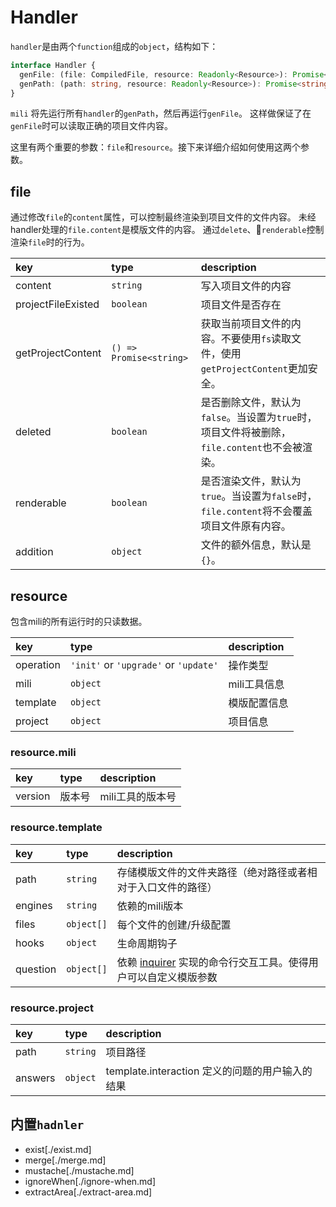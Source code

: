 # Handler

`handler`是由两个`function`组成的`object`，结构如下：

```typescript
interface Handler {
  genFile: (file: CompiledFile, resource: Readonly<Resource>): Promise<void>
  genPath: (path: string, resource: Readonly<Resource>): Promise<string>
}
```

`mili` 将先运行所有`handler`的`genPath`，然后再运行`genFile`。
这样做保证了在`genFile`时可以读取正确的项目文件内容。
<!-- `mili` run all `genPath` of handlers first, then the `genFile`.
It is beacuse `genFile` may be need to read the project file.

There are two main parameters, `file` and `resource`.Let's to show you how to use them. -->

这里有两个重要的参数：`file`和`resource`。接下来详细介绍如何使用这两个参数。

## file

通过修改`file`的`content`属性，可以控制最终渲染到项目文件的文件内容。
未经handler处理的`file.content`是模版文件的内容。
通过`delete`、`renderable`控制渲染`file`时的行为。

 key                | type                                  | description
:-------------------|:--------------------------------------|:--------------
 content            | `string`                              | 写入项目文件的内容
 projectFileExisted | `boolean`                             | 项目文件是否存在
 getProjectContent  | `() => Promise<string>`               | 获取当前项目文件的内容。不要使用`fs`读取文件，使用`getProjectContent`更加安全。
 deleted            | `boolean`                             | 是否删除文件，默认为`false`。当设置为`true`时，项目文件将被删除，`file.content`也不会被渲染。
 renderable         | `boolean`                             | 是否渲染文件，默认为`true`。当设置为`false`时，`file.content`将不会覆盖项目文件原有内容。
 addition           | `object`                              | 文件的额外信息，默认是`{}`。


## resource

包含mili的所有运行时的只读数据。

 key       | type                                  | description
:----------|:--------------------------------------|:--------------
 operation | `'init'` or `'upgrade'` or `'update'` | 操作类型
 mili      | `object`                              | mili工具信息
 template  | `object`                              | 模版配置信息
 project   | `object`                              | 项目信息

### resource.mili

 key       | type                   | description
:----------|:-----------------------|:--------------
 version   | 版本号                  | mili工具的版本号

### resource.template

 key         | type           | description
:------------|:---------------|:--------------
 path        | `string`       | 存储模版文件的文件夹路径（绝对路径或者相对于入口文件的路径）
 engines     | `string`       | 依赖的mili版本
 files       | `object[]`     | 每个文件的创建/升级配置 |
 hooks       | `object`       | 生命周期钩子
 question    | `object[]`     | 依赖 [inquirer](https://github.com/SBoudrias/Inquirer.js/) 实现的命令行交互工具。使得用户可以自定义模版参数

### resource.project

 key       | type                        | description
:----------|:----------------------------|:--------------
 path      | `string`                    | 项目路径
 answers   | `object`                    | template.interaction 定义的问题的用户输入的结果

## 内置`hadnler`

- exist[./exist.md]
- merge[./merge.md]
- mustache[./mustache.md]
- ignoreWhen[./ignore-when.md]
- extractArea[./extract-area.md]
